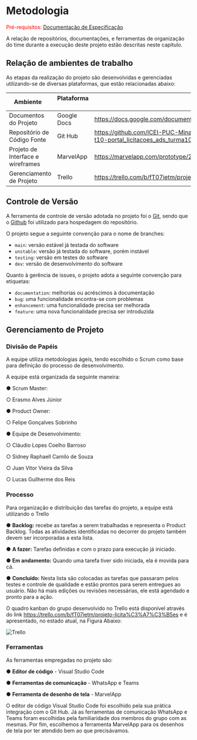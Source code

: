 
# Metodologia

<span style="color:red">Pré-requisitos: <a href="2-Especificação do Projeto.md"> Documentação de Especificação</a></span>


A relação de repositórios, documentações, e ferramentas de organização do time durante a  execução deste projeto estão descritas neste capítulo.

## Relação de ambientes de trabalho
As etapas da realização do projeto são desenvolvidas e gerenciadas utilizando-se de diversas plataformas, que estão relacionadas abaixo:

|Ambiente                        | Plataforma            |Link de Acesso                                           |
|--------------------------------|-----------------------|-------------------------------------------------------------------------------------------------------------------------------------------------------------------------------------------------------|
|Documentos do Projeto           |Google Docs              |https://docs.google.com/document/d/15MXjRaRIIxBZ2gNAxls8p8MO23zkeUDW/edit#|
|Repositório de Código Fonte      |Git Hub                |https://github.com/ICEI-PUC-Minas-PMV-ADS/pmv-ads-2022-2-e1-proj-web-t10-portal_licitacoes_ads_turma10 |
|Projeto de Interface e wireframes |MarvelApp                  |https://marvelapp.com/prototype/2ge6bdh6/screen/89003223                                                                        |
|Gerenciamento de Projeto          |Trello             |https://trello.com/b/fT07ietm/projeto-licita%C3%A7%C3%B5es                  |



## Controle de Versão

A ferramenta de controle de versão adotada no projeto foi o
[Git](https://git-scm.com/), sendo que o [Github](https://github.com)
foi utilizado para hospedagem do repositório.

O projeto segue a seguinte convenção para o nome de branches:

- `main`: versão estável já testada do software
- `unstable`: versão já testada do software, porém instável
- `testing`: versão em testes do software
- `dev`: versão de desenvolvimento do software

Quanto à gerência de issues, o projeto adota a seguinte convenção para
etiquetas:

- `documentation`: melhorias ou acréscimos à documentação
- `bug`: uma funcionalidade encontra-se com problemas
- `enhancement`: uma funcionalidade precisa ser melhorada
- `feature`: uma nova funcionalidade precisa ser introduzida


## Gerenciamento de Projeto

### Divisão de Papéis

A equipe utiliza metodologias ágeis, tendo escolhido o Scrum como base para definição do processo de desenvolvimento.

A equipe está organizada da seguinte maneira:

●     Scrum Master: 

   ○  Erasmo Alves Júnior

●     Product Owner: 

   ○  Felipe Gonçalves Sobrinho

●     Equipe de Desenvolvimento:

   ○  Cláudio Lopes Coelho Barroso

   ○  Sidney Raphaell Camilo de Souza

   ○  Juan Vitor Vieira da Silva 

   ○   Lucas Guilherme dos Reis


### Processo

Para organização e distribuição das tarefas do projeto, a equipe está utilizando o Trello

●     **Backlog:** recebe as tarefas a serem trabalhadas e representa o Product Backlog. Todas as atividades identificadas no decorrer do projeto também devem ser incorporadas a esta lista.

●     **A fazer:** Tarefas definidas e com o prazo para execução já iniciado.

●     **Em andamento:** Quando uma tarefa tiver sido iniciada, ela é movida para cá.

●     **Concluído:** Nesta lista são colocadas as tarefas que passaram pelos testes e controle de qualidade e estão prontos para serem entregues ao usuário. Não há mais edições ou revisões necessárias, ele está agendado e pronto para a ação.

O quadro kanban do grupo desenvolvido no Trello está disponível através do link https://trello.com/b/fT07ietm/projeto-licita%C3%A7%C3%B5es e é apresentado, no estado atual, na Figura Abaixo: 

![Trello](https://user-images.githubusercontent.com/114961595/196011524-1e45606d-6f45-418f-8cd5-4f38b9cdc6db.JPG) 

### Ferramentas

As ferramentas empregadas no projeto são: 

●    **Editor de código** - Visual Studio Code 

●    **Ferramentas de comunicação** - WhatsApp e Teams

●    **Ferramenta de desenho de tela** - MarvelApp


O editor de código Visual Studio Code foi escolhido pela sua prática integração com o Git Hub. Já as ferramentas de comunicação WhatsApp e Teams foram escolhidas pela familiaridade dos membros do grupo com as mesmas. Por fim, escolhemos a ferramenta MarvelApp para os desenhos de tela por ter atendido bem ao que precisávamos. 

